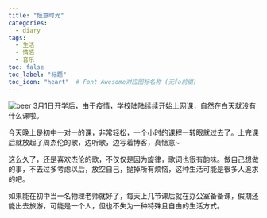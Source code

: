```yaml
---
title: "惬意时光"
categories:
  - diary
tags:
  - 生活
  - 情感
  - 音乐
toc: false
toc_label: "标题"
toc_icon: "heart"  # Font Awesome对应图标名称 (无fa前缀)	
---
```

![beer](https://s1.ax1x.com/2020/03/16/8YtYtO.jpg)
3月1日开学后，由于疫情，学校陆陆续续开始上网课，自然在白天就没有什么课啦。

今天晚上是初中一对一的课，非常轻松，一个小时的课程一转眼就过去了。上完课后就放起了周杰伦的歌，边听歌，边写着博客，真惬意~       

这么久了，还是喜欢杰伦的歌，不仅仅是因为旋律，歌词也很有韵味。做自己想做的事，不去过多考虑以后，放空自己，抛掉所有烦恼，这种生活可能是很多人追求的吧。

如果能在初中当一名物理老师就好了，每天上几节课后就在办公室备备课，假期还能出去旅游，可能是一个人，但也不失为一种特殊且自由的生活方式。